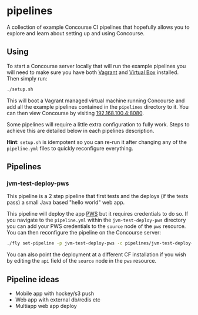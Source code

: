 # pipelines

A collection of example Concourse CI pipelines that hopefully allows you to explore and learn about setting up and using Concourse.

## Using

To start a Concourse server locally that will run the example pipelines you will need to make sure you have both [Vagrant](https://www.vagrantup.com/) and [Virtual Box](https://www.virtualbox.org/) installed. Then simply run:

```bash
./setup.sh
```

This will boot a Vagrant managed virtual machine running Concourse and add all the example pipelines contained in the `pipelines` directory to it. You can then view Concourse by visiting [192.168.100.4:8080](192.168.100.4:8080).

Some pipelines will require a little extra configuration to fully work. Steps to achieve this are detailed below in each pipelines description.

**Hint**: `setup.sh` is idempotent so you can re-run it after
changing any of the `pipeline.yml` files to quickly reconfigure everything.

## Pipelines

### jvm-test-deploy-pws

This pipeline is a 2 step pipeline that first tests and the deploys (if the tests pass) a small Java based "hello world" web app.

This pipeline will deploy the app [PWS](https://run.pivotal.io) but it requires credentials to do so. If you navigate to the `pipeline.yml` within the `jvm-test-deploy-pws` directory you can add your PWS credentials to the `source` node of the `pws` resource. You can then reconfigure the pipeline on the Concourse server:

```bash
./fly set-pipeline -p jvm-test-deploy-pws -c pipelines/jvm-test-deploy-pws/pipeline.yml
```

You can also point the deployment at a different CF installation if you wish by editing the `api` field of the `source` node in the `pws` resource.

## Pipeline ideas

* Mobile app with hockey/s3 push
* Web app with external db/redis etc
* Multiapp web app deploy
